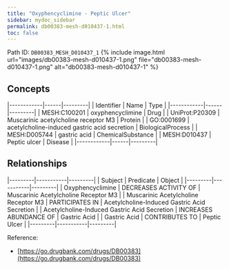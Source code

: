 ```yaml
---
title: "Oxyphencyclimine - Peptic Ulcer"
sidebar: mydoc_sidebar
permalink: db00383-mesh-d010437-1.html
toc: false 
---
```



Path ID: `DB00383_MESH_D010437_1`
{% include image.html url="images/db00383-mesh-d010437-1.png" file="db00383-mesh-d010437-1.png" alt="db00383-mesh-d010437-1" %}

## Concepts

|------------|------|---------|
| Identifier | Name | Type    |
|------------|------|---------|
| MESH:C100201 | oxyphencyclimine | Drug |
| UniProt:P20309 | Muscarinic acetylcholine receptor M3 | Protein |
| GO:0001699 | acetylcholine-induced gastric acid secretion | BiologicalProcess |
| MESH:D005744 | gastric acid | ChemicalSubstance |
| MESH:D010437 | Peptic ulcer | Disease |
|------------|------|---------|

## Relationships

|---------|-----------|---------|
| Subject | Predicate | Object  |
|---------|-----------|---------|
| Oxyphencyclimine | DECREASES ACTIVITY OF | Muscarinic Acetylcholine Receptor M3 |
| Muscarinic Acetylcholine Receptor M3 | PARTICIPATES IN | Acetylcholine-Induced Gastric Acid Secretion |
| Acetylcholine-Induced Gastric Acid Secretion | INCREASES ABUNDANCE OF | Gastric Acid |
| Gastric Acid | CONTRIBUTES TO | Peptic Ulcer |
|---------|-----------|---------|

Reference: 
  - [https://go.drugbank.com/drugs/DB00383](https://go.drugbank.com/drugs/DB00383)
